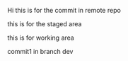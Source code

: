 Hi this is for the commit in remote repo

this is for the staged area

this is for working area

commit1 in branch dev
